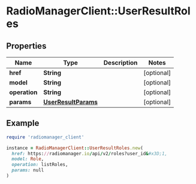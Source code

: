 # RadioManagerClient::UserResultRoles

## Properties

| Name | Type | Description | Notes |
| ---- | ---- | ----------- | ----- |
| **href** | **String** |  | [optional] |
| **model** | **String** |  | [optional] |
| **operation** | **String** |  | [optional] |
| **params** | [**UserResultParams**](UserResultParams.md) |  | [optional] |

## Example

```ruby
require 'radiomanager_client'

instance = RadioManagerClient::UserResultRoles.new(
  href: https://radiomanager.io/api/v2/roles?user_id&#x3D;1,
  model: Role,
  operation: listRoles,
  params: null
)
```


